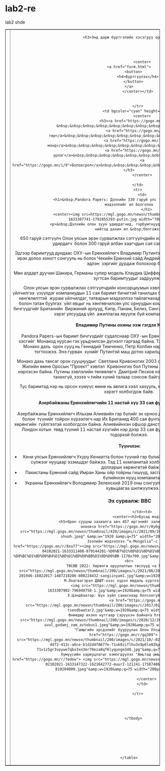 # lab2-re
lab2 shde
<!DOCTYPE html>
<html>
<head>
	<meta charset="utf-8">
<title>Gogo.mn</title>

</head>
<center> 
	<table border="1" width="1000px">
		<tbody>
			<tr>
				<td>
					<img src="Gogoo.jpg">
                </td>
               <td rowspan="2" ><center>
			
			
		<h3>Энд дарж бүртгэлийн хэсэгрүү орно уу!</h3>

	
	 
		
				<center>
	<a href="form.html">
		<button>
		    <h4>Бүртгүүлэх</h4>
        </button>
    </a>
			</center></td>

            
            </tr>
            <td bgcolor="cyan" height="50" >
            	<center>
            	<h3><a href="https://gogo.mn/">Нүүр</a> &nbsp;&nbsp;&nbsp;&nbsp;&nbsp;&nbsp;&nbsp;&nbsp;&nbsp;&nbsp;&nbsp;
            	<a href="https://gogo.mn/i/2">Улс төр</a>&nbsp;&nbsp;&nbsp;&nbsp;&nbsp;&nbsp;&nbsp;&nbsp;&nbsp;&nbsp;&nbsp;
                <a href="https://gogo.mn/i/4">Эрүүл мэнд</a>&nbsp;&nbsp;&nbsp;&nbsp;&nbsp;&nbsp;&nbsp;&nbsp;&nbsp;&nbsp;&nbsp;
                <a href="https://gogo.mn/i/5">Соёл урлаг</a>&nbsp;&nbsp;&nbsp;&nbsp;&nbsp;&nbsp;&nbsp;&nbsp;&nbsp;&nbsp;
                <a href="https://gogo.mn/i/9">Боловсрол</a>&nbsp;&nbsp;&nbsp;&nbsp;&nbsp;&nbsp;&nbsp;&nbsp;&nbsp;&nbsp;&nbsp;</h3>
                </center>
                
            </td>
            <tr>
            	<td>
					<h1>&nbsp;Pandora Papers: Дэлхийн 330 гаруй улс төрчийн &nbsp;офшор хөрөнгийн талаарх мэдээллийг ил болголоо
					</h1>
					<center><img src=https://mgl.gogo.mn/newsn/thumbnail/1000/images/c/2021/10/-04102021-1633307741-1792855293-putin.jpg width="700px"></center>
					<p>&nbsp;Дэлхийн олон зуун удирдагчид, тэрбумтнуудын офшор хөрөнгийг Pandora Papers олон нийтэд дахин ил &nbsp;болгожээ.
						

</p>&nbsp;650 гаруй сэтгүүлч Олон улсын эрэн сурвалжлах сэтгүүлчдийн консорциумын удирдлага дор 30 гаруй удирдагч &nbsp;болон 300 гаруй албан хаагчдын сая сая баримтыг судалжээ. 

<p>&nbsp;Эдгээр баримтууд дундаас ОХУ-ын Ерөнхийлөгч Владимир Путинтэй холбоотой Монако дахь нууц хөрөнгө, &nbsp;ирэх долоо хоногт сонгууль нь болох Чехийн Ерөнхий сайд Андрей Бабиштэй холбоотой Франц дахь хоёр эдлэн &nbsp;зэргийг дурдаж болохоор байна.</p>
<p>&nbsp;Мөн алдарт дуучин Шакира, Германы супер модель Клаудиа Шиффер зэрэг олны танил хүмүүсийн татвараас &nbsp;зугтсан баримтуудыг задруулжээ.</p>
<p>&nbsp;Олон улсын эрэн сурвалжлах сэтгүүлчдийн консорциумын хэвлэл мэдээллийн түншүүд санхүүгийн үйлчилгээ &nbsp;үзүүлдэг компаниудын 11 сая баримт бичигтэй танилцах боломжтой болжээ. Тэдгээр нь татварын хөнгөлөлттэй &nbsp;журам үйлчилдэг, татварын мэдээллээ тайлагнахад хялбар, компаниудыг бүртгэлжүүлэх болон татан  буулгах &nbsp;үйл явцыг нь хөнгөвчилсөн улс орнуудын компанийн мэдээллүүд аж. Нууц баримт бичгүүдгийг Британийн &nbsp;Виржиний арлууд, Кипр, Панам, Белиз, Сингапур, Арабын Нэгдсэн Эмират, Швейцар зэрэг улсуудад үйл &nbsp;ажиллагаа явуулж буй компаниудаас авсан байна.</p>
<p><h4>&nbsp;Владимир Путины охины ээж гэгдэх Кривоногих</h4></p>
<p>&nbsp;Pandora Papers-ын баримт бичгүүдийг судалснаар ОХУ-ын Ерөнхийлөгч Путин өөрийн хөрөнгийн нэг хэсгийг &nbsp;Монакод нуусан гэх урьдчилсан дүгнэлт гаргаад байна. Тэд Светлана Кривоногих гэх эмэгтэйн Монако дахь &nbsp;орон сууц нь Геннадий Тимченко, Петр Колбин нарын компанитай холбоотой болохыг тогтоожээ. Энэ гурван &nbsp;хүнийг Путинтэй маш дотно харилцаатай байсан  гэж үздэг байна. 

Монако дахь тансаг орон сууцнуудыг &nbsp;Светлана Кривоногих 2003 онд 3,6 сая доллараар худалдан авчээ. Жилийн өмнө Оросын "Проект" хэвлэл &nbsp;Кривоногих бол Путины 2003 онд төрсөн охиных нь ээж гэж нэрлэсэн байна. Путины хэвлэлийн төлөөлөгч &nbsp;Дмитрий Песков нэг бус удаа Кривоногих гэдэг эмэгтэйг танихгүй, хэзээ ч тийм хүний талаар сонсож байгаагүй &nbsp;гэж хариулжээ. 

Тус баримтад нэр нь орсон хүмүүс өмнө нь авлига хээл хахууль, мөнгө угаалт, татвараас &nbsp;зайлсхийсэн хэрэгт холбогдож байв.</p>
<p><h4>&nbsp;Азербайжаны Ерөнхийлөгчийн 11 настай хүү 33 сая фунтын үл хөдлөх хөрөнгөтэй</h4></p>
<p>&nbsp;Азербайжаны Ерөнхийлөгч Ильхам Алиевийн гэр бүлийг эх орноо дээрэмдсэн хэрэгт буруутгасан. Алиев болон &nbsp;түүнийг тойрон хүрээлэгч нар Их Британид 400 сая фунтын /500 сая гаруй доллар/ үл хөдлөх хөрөнгийн &nbsp;гүйлгээтэй холбогдсон байна. Алиевийнхэн  офшор данстай Азербайжаны анхны гэр бүл болжээ. Лондон хотын &nbsp;төвд түүний 11 настай хүүгийн нэр дээр 33 сая фунтын үнэ бүхий үл хөдлөх байдаг нь тодорхой болжээ.</p>
<p><h4>&nbsp;Түүнчлэн:</h4></p>
<ul><li>Кени улсын Ерөнхийлөгч Ухуру Кениатта болон түүний гэр бүлийн зургаан гишүүн офшор компаниудын сүлжээг нууцаар эзэмшдэг байжээ. Тэд 11 компанитай холбогдсон бөгөөд тэдний нэг нь 30 сая долларын хөрөнгөтэй байжээ</li>
<li>Пакистаны Ерөнхий сайд Имран Ханы ойр тойрны гишүүд, засгийн газрын сайд нар болон тэдний гэр бүлийнхэн нууц компанитай </li>
<li>Украины Ерөнхийлөгч Володимир Зеленский 2019 оны сонгуульд ялахынхаа өмнө офшор компанийн хувьцаагаа шилжүүлжээ.</li></ul>
<p><h3>&nbsp;Эх сурвалж: BBC</h3></p>

				</td><td>
					<center><h3>Бусад мэдээлэл</h3>
						<h5>Орон сууцны захиалга авч 457 иргэнийг залилсан Д.Гүрсоронзонд 10 жилийн хорих ял оноов<a href="https://gogo.mn/r/0y6g5>"><img src="https://mgl.gogo.mn/newsn/thumbnail/420/images/c/2021/09/284272-13092021-1631517373-998205717-shuuh.jpeg" &amp;w="1920 &amp;q=75" width="200px"></a><br><br>
						Зээлийн мэдээллээ “e-Mongolia”-с харах боломжтой боллоо <a href="https://gogo.mn/r/8xo77"><img src="https://mgl.gogo.mn/newsn/thumbnail/420/images/c/2021/10/285220-04102021-1633311408-879144201-%D0%B7%D1%8D%D1%8D%D1%8D%D0%BB%D0%B8%D0%B9%D0%BD-%D0%BC%D1%8D%D0%B4%D1%8D%D1%8D%D0%BB%D1%8D%D0%BB-1170x700.jpg"&amp;w=1920&amp;q=75 width="200px"></a><br><br>
						ТӨСӨВ 2022: Хөрөнгө оруулалтын төслүүд <a href="https://gogo.mn/r/wvy1g"><img src="https://mgl.gogo.mn/newsn/thumbnail/200/images/c/2021/06/281193-29062021-1624956671-2131206746-201946-16022017-1487218206-808224432-sangiinyam1.jpg"&amp;w=1920&amp;q=75 width="200px"></a><br><br>
						М.Лхагвагэрэл ДАШТ-нээс хүрэл медаль хүртлээ <a href="https://gogo.mn/r/ok17j">
							<img src="https://mgl.gogo.mn/newsn/thumbnail/200/images/c/2021/10/-04102021-1633307902-796949750-1.jpg"&amp;w=1920&amp;q=75 width="200px"></a><br><br>
						Э.Цэндбаатар: Бүх зүйл санаснаар болсонгүй. Намайг дэмжсэн хүмүүст баярлалаа
						<a href="https://gogo.mn/r/kn0kj"><img src="https://mgl.gogo.mn/newsn/thumbnail/200/images/c/2017/01/-15012017-1484467269-1370234631-tsendbaatar2.jpg"&amp;w=1920&amp;q=75 width="200px"></a>
						Өнөөдөр ихэнх нутгаар сэрүүхэн байна<a href="https://gogo.mn/r/q0v11"> <img src="https://mgl.gogo.mn/newsn/thumbnail/200/images/c/2020/12/266277-25122020-1608854966-368355313-uvul_gudamj_zam_avtobus1.jpeg"&amp;w=1920&amp;q=75 width="200px"></a><br><br>
						"Гамшгийн эрсдэлийг бууруулах Олон Улсын өдөр” энэ сарын 13-нд болно<a href="https://gogo.mn/r/gq389"> <img src="https://mgl.gogo.mn/newsn/thumbnail/200/images/c/2021/10/-02102021-1633150236-313042099-6a2c75f6-dd72-413c-a6ce-b1d2d4f8677e-71uk0ziflhu3x9p0le02kppdo8e6ql22v1zhynr4da8-71v1z5gr3vpywe7qbx3xn3mr78eza8qf6lyqunge340.jpg"&amp;q=75 width="200px"></a><br><br>
						Хүмүүсийн хариуцлагыг нэмэгдүүлэх "Амьтад амьдрах эрхтэй" төсөл хэрэгжүүлж байна<a href="https://gogo.mn/r/7edow"> <img src="https://mgl.gogo.mn/newsn/thumbnail/200/images/c/2021/10/285186-02102021-1633147322-1621642772-muur2-121241-175874861020151015121357-143140-810204009.jpeg"&amp;w=1920&amp;q=75 width="200px"></a><br><br></h5>

					</center>
				</td>

            </tr>
			
                

			
		</tbody>







	</table>
</center>
</html>
